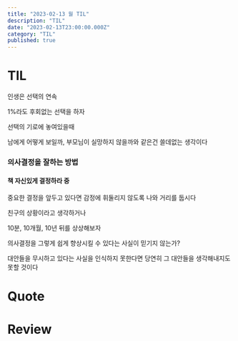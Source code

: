 ```yaml
---
title: "2023-02-13 월 TIL"
description: "TIL"
date: "2023-02-13T23:00:00.000Z"
category: "TIL"
published: true
---
```


# TIL

인생은 선택의 연속

1%라도 후회없는 선택을 하자

선택의 기로에 놓여있을때

남에게 어떻게 보일까, 부모님이 실망하지 않을까와 같은건 쓸데없는 생각이다 

### 의사결정을 잘하는 방법

####  책 자신있게 결정하라 중

중요한 결정을 앞두고 있다면 감정에 휘둘리지 않도록 나와 거리를 둡시다

친구의 상황이라고 생각하거나

10분, 10개월, 10년 뒤를 상상해보자

의사결정을 그렇게 쉽게 향상시킬 수 있다는 사실이 믿기지 않는가?

대안들을 무시하고 있다는 사실을 인식하지 못한다면 당연히 그 대안들을 생각해내지도 못할 것이다


# Quote


# Review

